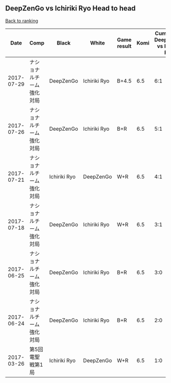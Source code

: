 ## DeepZenGo vs Ichiriki Ryo Head to head

[Back to ranking](../../index.md)




| **Date** | **Comp** | **Black** | **White** | **Game result** | **Komi** | **Cumulative DeepZenGo vs Ichiriki Ryo** | **DeepZenGo streak** | **Ichiriki Ryo streak** | 
| --- | --- | --- | --- | --- | --- | --- | --- | --- |
| 2017-07-29 | ナショナルチーム強化対局 | DeepZenGo | Ichiriki Ryo | B+4.5 | 6.5 | 6:1 | 3 | 0 | 
| 2017-07-26 | ナショナルチーム強化対局 | DeepZenGo | Ichiriki Ryo | B+R | 6.5 | 5:1 | 2 | 0 | 
| 2017-07-21 | ナショナルチーム強化対局 | Ichiriki Ryo | DeepZenGo | W+R | 6.5 | 4:1 | 1 | 0 | 
| 2017-07-18 | ナショナルチーム強化対局 | DeepZenGo | Ichiriki Ryo | W+R | 6.5 | 3:1 | 0 | 1 | 
| 2017-06-25 | ナショナルチーム強化対局 | DeepZenGo | Ichiriki Ryo | B+R | 6.5 | 3:0 | 3 | 0 | 
| 2017-06-24 | ナショナルチーム強化対局 | DeepZenGo | Ichiriki Ryo | B+R | 6.5 | 2:0 | 2 | 0 | 
| 2017-03-26 | 第5回電聖戦第1局 | Ichiriki Ryo | DeepZenGo | W+R | 6.5 | 1:0 | 1 | 0 |




